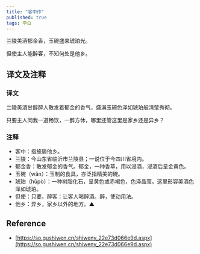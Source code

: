 ```yaml
---
title: "客中作"
published: true
tags: 李白
---
```


兰陵美酒郁金香，玉碗盛来琥珀光。

但使主人能醉客，不知何处是他乡。

## 译文及注释

### 译文

兰陵美酒甘醇醉人散发着郁金的香气，盛满玉碗色泽如琥珀般清莹秀彻。

只要主人同我一道畅饮，一醉方休，哪里还管这里是家乡还是异乡？

### 注释

- 客中：指旅居他乡。
- 兰陵：今山东省临沂市兰陵县；一说位于今四川省境内。
- 郁金香：散发郁金的香气。郁金，一种香草，用以浸酒，浸酒后呈金黄色。
- 玉碗（wǎn）：玉制的食具，亦泛指精美的碗。
- 琥珀（hǔpò）：一种树脂化石，呈黄色或赤褐色，色泽晶莹。这里形容美酒色泽如琥珀。
- 但使：只要。醉客：让客人喝醉酒。醉，使动用法。
- 他乡：异乡，家乡以外的地方。▲

## Reference

- [https://so.gushiwen.cn/shiwenv_22e73d066e9d.aspx](https://so.gushiwen.cn/shiwenv_22e73d066e9d.aspx)